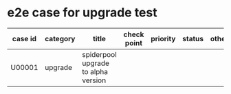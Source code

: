 # e2e case for upgrade test

| case id | category  | title | check point              | priority | status | other |
|---------|-----------|-------|--------------------------|----------|--------|-------|
| U00001  | upgrade | spiderpool upgrade to alpha version   | | | | |
